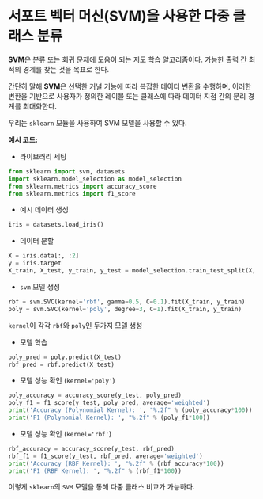 # 서포트 벡터 머신(SVM)을 사용한 다중 클래스 분류
 
<b>SVM</b>은 분류 또는 회귀 문제에 도움이 되는 지도 학습 알고리즘이다. 가능한 출력 간 최적의 경계를 찾는 것을 목표로 한다.

간단히 말해 <b>SVM</b>은 선택한 커널 기능에 따라 복잡한 데이터 변환을 수행하며,
이러한 변환을 기반으로 사용자가 정의한 레이블 또는 클래스에 따라 데이터 지점 간의 분리 경계를 최대화한다.

우리는 ```sklearn``` 모듈을 사용하여 SVM 모델을 사용할 수 있다.

<b>예시 코드:</b>

- 라이브러리 세팅
```python
from sklearn import svm, datasets
import sklearn.model_selection as model_selection
from sklearn.metrics import accuracy_score
from sklearn.metrics import f1_score
```

- 예시 데이터 생성
```python
iris = datasets.load_iris()
```

- 데이터 분할
```python
X = iris.data[:, :2]
y = iris.target
X_train, X_test, y_train, y_test = model_selection.train_test_split(X, y, train_size=0.80, test_size=0.20, random_state=101)
```
- ```svm``` 모델 생성
```python
rbf = svm.SVC(kernel='rbf', gamma=0.5, C=0.1).fit(X_train, y_train)
poly = svm.SVC(kernel='poly', degree=3, C=1).fit(X_train, y_train)
```
```kernel```이 각각 ```rbf```와 ```poly```인 두가지 모델 생성

- 모델 학습
```python
poly_pred = poly.predict(X_test)
rbf_pred = rbf.predict(X_test)
```
- 모델 성능 확인 (```kernel='poly'```)
```python
poly_accuracy = accuracy_score(y_test, poly_pred)
poly_f1 = f1_score(y_test, poly_pred, average='weighted')
print('Accuracy (Polynomial Kernel): ', "%.2f" % (poly_accuracy*100))
print('F1 (Polynomial Kernel): ', "%.2f" % (poly_f1*100))
```
- 모델 성능 확인 (```kernel='rbf'```)
```python
rbf_accuracy = accuracy_score(y_test, rbf_pred)
rbf_f1 = f1_score(y_test, rbf_pred, average='weighted')
print('Accuracy (RBF Kernel): ', "%.2f" % (rbf_accuracy*100))
print('F1 (RBF Kernel): ', "%.2f" % (rbf_f1*100))
```
이렇게 ```sklearn```의 ```SVM``` 모델을 통해 다중 클래스 비교가 가능하다. 
